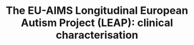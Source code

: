 ---
layout: publications
title: "The EU-AIMS Longitudinal European Autism Project (LEAP): clinical characterisation"
authors: Tony Charman, Eva Loth, […]Jan K. Buitelaar 
publication: Molecular Autism 8:27
year: 2017
link: https://molecularautism.biomedcentral.com/articles/10.1186/s13229-017-0145-9
type: "Journal Paper" # "Journal Paper", Preprint, "Book_Chapter", Comment
category: Experimental # "opinion_perspectives", Review, Computational, Social Cognitive and Affective Neuroscience, Experimental
filename: 2017.05.19_T.Charman #MM.DD.YYYY_F.Author
---
